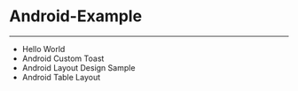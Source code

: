 # Android-Example
--------------------
 * Hello World
 * Android Custom Toast
 * Android Layout Design Sample
 * Android Table Layout
